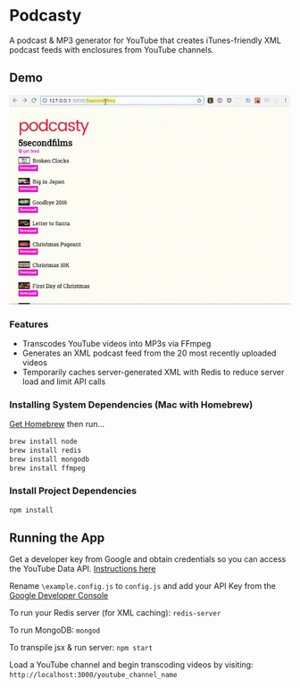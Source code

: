 # Podcasty

A podcast & MP3 generator for YouTube that creates iTunes-friendly XML podcast feeds with enclosures from YouTube channels.

## Demo
![Podcast Demo gif](https://raw.githubusercontent.com/plasticbugs/podcasty/master/demo.gif)

### Features
* Transcodes YouTube videos into MP3s via FFmpeg
* Generates an XML podcast feed from the 20 most recently uploaded videos
* Temporarily caches server-generated XML with Redis to reduce server load and limit API calls

### Installing System Dependencies (Mac with Homebrew)

[Get Homebrew](https://brew.sh/) then run...

```
brew install node
brew install redis
brew install mongodb
brew install ffmpeg
```

### Install Project Dependencies

```
npm install
```

## Running the App

Get a developer key from Google and obtain credentials so you can access the YouTube Data API. [Instructions here](https://developers.google.com/youtube/v3/getting-started)

Rename `\example.config.js` to `config.js` and add your API Key from the [Google Developer Console](https://console.developers.google.com/)

To run your Redis server (for XML caching): `redis-server`

To run MongoDB: `mongod`

To transpile jsx & run server: `npm start`

Load a YouTube channel and begin transcoding videos by visiting: `http://localhost:3000/youtube_channel_name`
